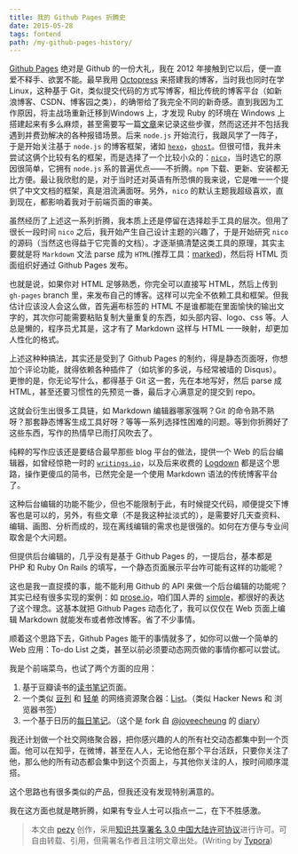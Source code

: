 ```yaml
---
title: 我的 Github Pages 折腾史
date: 2015-05-28
tags: fontend
path: /my-github-pages-history/
---
```


[Github Pages](https://pages.github.com/) 绝对是 Github 的一份大礼，我在 2012 年接触到它以后，便一直爱不释手、欲罢不能。最早我用 [Octopress](http://octopress.org/) 来搭建我的博客，当时我也同时在学 Linux，这种基于 Git，类似提交代码的方式写博客，相比传统的博客平台（如新浪博客、CSDN、博客园之类），的确带给了我完全不同的新奇感。直到我因为工作原因，将主战场重新迁移到Windows 上，才发现 Ruby 的环境在 Windows 上搭建起来有多么麻烦，甚至需要写一篇[文章](http://blog.csdn.net/hankai1024/article/details/12787505)来记录这些步骤，然而这还并不包括我遇到并费劲解决的各种报错场景。后来 `node.js` 开始流行，我跟风学了一阵子，于是开始关注基于 `node.js` 的博客框架，诸如 [`hexo`](https://hexo.io/)，[`ghost`](https://ghost.org/)。但很可惜，我并未尝试这俩个比较有名的框架，而是选择了一个比较小众的：[`nico`](http://lab.lepture.com/nico/)，当时选它的原因很简单，它拥有 `node.js` 系的普遍优点——不折腾。`npm` 下载、更新、安装都无比方便。最让我欣慰的是，对于当时还对英语有所恐惧的我来说，它是唯一一个提供了中文文档的框架，真是泪流满面呀。另外，`nico` 的默认主题我超级喜欢，直到现在，都影响着我对于前端页面的审美。

虽然经历了上述这一系列折腾，我本质上还是停留在选择趁手工具的层次。但用了很长一段时间 `nico` 之后，我开始产生自己设计主题的兴趣了，于是开始研究 `nico` 的源码（当然这也得益于它完善的文档）。才逐渐搞清楚这类工具的原理，其实主要就是将 `Markdown` 文法 parse 成为 `HTML`(推荐工具：[marked](https://github.com/chjj/marked))，然后将 HTML 页面组织好通过 Github Pages 发布。

也就是说，如果你对 HTML 足够熟悉，你完全可以直接写 HTML，然后上传到 `gh-pages` branch 里，来发布自己的博客。这样可以完全不依赖工具和框架。但我估计应该没人会这么做，首先遍布标签的 HTML 不是谁都能在里面愉快的输出文字的，其次你可能需要粘贴复制大量重复的东西，如头部内容、logo、css 等。人总是懒的，程序员尤其是，这才有了 Markdown 这样与 HTML 一一映射，却更加人性化的格式。

上述这种种搞法，其实还是受到了 Github Pages 的制约，得是静态页面呀，你想加个评论功能，就得依赖各种插件了（如坑爹的多说，与经常被墙的 Disqus）。更惨的是，你无论写什么，都得基于 Git 这一套，先在本地写好，然后 parse 成 HTML，甚至还要习惯性的先预览一番，最后才心满意足的提交到 repo。

这就会衍生出很多工具链，如 Markdown 编辑器哪家强啊？Git 的命令熟不熟呀？那套静态博客生成工具好呀？等等一系列选择性困难的问题。等到你折腾好了这些东西，写作的热情早已雨打风吹去了。

纯粹的写作应该还是要结合最早那些 blog 平台的做法，提供一个 Web 的后台编辑器，如曾经惊艳一时的 [`writings.io`](http://chloerei.com/writings/)，以及后来收费的 [Logdown](http://logdown.com/) 都是这个思路，操作更傻瓜的简书，已然完全是一个使用 Markdown 语法的传统博客平台了。

这种后台编辑的功能不能少，但也不能限制于此，有时候提交代码，顺便提交下博客也是可以的，另外，有些文章（不是我这种扯淡式的），是需要好几天查资料、编辑、画图、分析而成的，现在离线编辑的需求也是很强的。如何在方便与专业间取舍是个大问题。

但提供后台编辑的，几乎没有是基于 Github Pages 的，一提后台，基本都是 PHP 和 Ruby On Rails 的填写，一个静态页面展示平台咋可能有这样的功能呢？

这也是我一直捉摸的事，能不能利用 Github 的 API 来做一个后台编辑的功能呢？其实已经有很多实现的案例：如 [prose.io](http://prose.io/)，咱们国人弄的 [simple](https://github.com/isnowfy/simple)，都很好的表达了这个理念。这基本就把 Github Pages 动态化了，我可以仅仅在 Web 页面上编辑 Markdown 就能发布或者修改博客。省了不少事情。

顺着这个思路下去，Github Pages 能干的事情就多了，如你可以做一个简单的 Web 应用：To-do List 之类，甚至以前必须要动态网页做的事情你都可以尝试。

我是个前端菜鸟，也试了两个方面的应用：

1. 基于豆瓣读书的[读书笔记](http://pezy.github.io/reading)页面。
1. 一个类似 [豆列](http://www.douban.com/doulist/) 和 [轻单](https://qdan.me/) 的网络资源聚合器：[List](http://pezy.github.io/list)。（类似 Hacker News 和 浏览器书签）
1. 一个基于日历的[每日笔记](http://pezy.github.io/diary/)。（这个是 fork 自 [@joyeecheung](https://github.com/joyeecheung) 的 [diary](https://github.com/joyeecheung/diary)）

我还计划做一个社交网络聚合器，把你感兴趣的人的所有社交动态都集中到一个页面。他可以在知乎，在微博，甚至在人人，无论他在那个平台活跃，只要你关注了他，那么他的所有动态都会集中到这个页面上，与其他你关注的人，按时间顺序混搭。

这个思路也有很多类似的产品，但我还没有发现特别满意的。

我在这方面也就是瞎折腾，如果有专业人士可以指点一二，在下不胜感激。

>本文由 [pezy](https://github.com/pezy/) 创作，采用[知识共享署名 3.0 中国大陆许可协议](http://creativecommons.org/licenses/by/3.0/cn/)进行许可。可自由转载、引用，但需署名作者且注明文章出处。(Writing by [Typora](https://www.typora.io/))